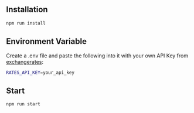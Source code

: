 ## Installation

```bash
npm run install 
```

## Environment Variable 

Create a .env file and paste the following into it with your own API Key from [exchangerates](https://exchangeratesapi.io/): 
```bash
RATES_API_KEY=your_api_key
```

## Start 

```bash
npm run start
```